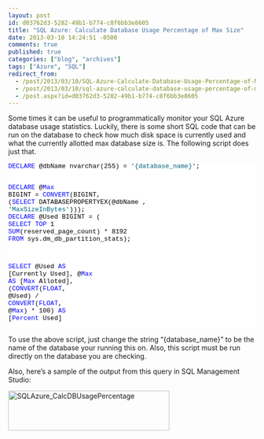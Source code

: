 ```yaml
---
layout: post
id: d03762d3-5282-49b1-b774-c8f6bb3e8605
title: "SQL Azure: Calculate Database Usage Percentage of Max Size"
date: 2013-03-10 14:24:51 -0500
comments: true
published: true
categories: ["blog", "archives"]
tags: ["Azure", "SQL"]
redirect_from: 
  - /post/2013/03/10/SQL-Azure-Calculate-Database-Usage-Percentage-of-Max-Size
  - /post/2013/03/10/sql-azure-calculate-database-usage-percentage-of-max-size
  - /post.aspx?id=d03762d3-5282-49b1-b774-c8f6bb3e8605
---
```

<!-- more -->
<p>Some times it can be useful to programmatically monitor your SQL Azure database usage statistics. Luckily, there is some short SQL code that can be run on the database to check how much disk space is currently used and what the currently allotted max database size is. The following script does just that.</p>  <pre class="csharpcode"><span class="kwrd">DECLARE</span> @dbName nvarchar(255) = <span class="str">'{database_name}'</span>;

<span class="kwrd">DECLARE</span> @<span class="kwrd">Max</span> BIGINT = <span class="kwrd">CONVERT</span>(BIGINT,
    (<span class="kwrd">SELECT</span> DATABASEPROPERTYEX(@dbName , <span class="str">'MaxSizeInBytes'</span>)));
<span class="kwrd">DECLARE</span> @Used BIGINT = (
    <span class="kwrd">SELECT</span> <span class="kwrd">TOP</span> 1 <span class="kwrd">SUM</span>(reserved_page_count) * 8192
    <span class="kwrd">FROM</span> sys.dm_db_partition_stats);

<span class="kwrd">SELECT</span> @Used <span class="kwrd">AS</span> [Currently Used],
       @<span class="kwrd">Max</span> <span class="kwrd">AS</span> [<span class="kwrd">Max</span> Alloted],
       (<span class="kwrd">CONVERT</span>(<span class="kwrd">FLOAT</span>, @Used) / <span class="kwrd">CONVERT</span>(<span class="kwrd">FLOAT</span>, @<span class="kwrd">Max</span>) * 100) <span class="kwrd">AS</span> [<span class="kwrd">Percent</span> Used]</pre>

<p><style type="text/css">
.csharpcode, .csharpcode pre
{
	font-size: small;
	color: black;
	font-family: consolas, "Courier New", courier, monospace;
	background-color: #ffffff;
	/*white-space: pre;*/
}
.csharpcode pre { margin: 0em; }
.csharpcode .rem { color: #008000; }
.csharpcode .kwrd { color: #0000ff; }
.csharpcode .str { color: #006080; }
.csharpcode .op { color: #0000c0; }
.csharpcode .preproc { color: #cc6633; }
.csharpcode .asp { background-color: #ffff00; }
.csharpcode .html { color: #800000; }
.csharpcode .attr { color: #ff0000; }
.csharpcode .alt 
{
	background-color: #f4f4f4;
	width: 100%;
	margin: 0em;
}
.csharpcode .lnum { color: #606060; }</style></p>

<p>To use the above script, just change the string “{database_name}” to be the name of the database your running this on. Also, this script must be run directly on the database you are checking.</p>

<p>Also, here’s a sample of the output from this query in SQL Management Studio:</p>

<p><a href="/images/postsSQLAzure_CalcDBUsagePercentage.png"><img title="SQLAzure_CalcDBUsagePercentage" style="border-top: 0px; border-right: 0px; background-image: none; border-bottom: 0px; padding-top: 0px; padding-left: 0px; border-left: 0px; display: inline; padding-right: 0px" border="0" alt="SQLAzure_CalcDBUsagePercentage" src="/images/postsSQLAzure_CalcDBUsagePercentage_thumb.png" width="328" height="81" /></a></p>
